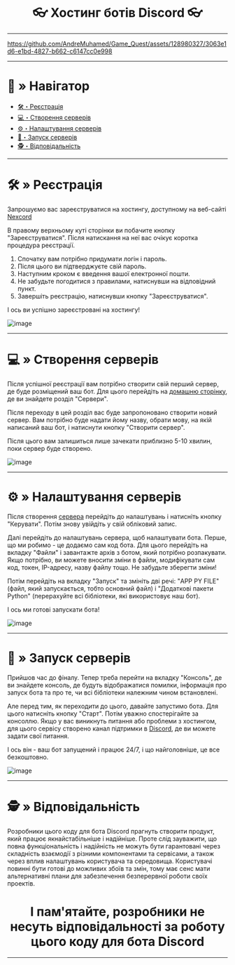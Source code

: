 <h1 align="center">
👓 Хостинг ботів Discord 👓
</h1>

---

https://github.com/AndreMuhamed/Game_Quest/assets/128980327/3063e1d6-e1bd-4827-b662-c6147cc0e998

---

# <a id="navigator"></a>🔮 » Навігатор
- [🛠・Реєстрація](#registration)
- [💻・Створення серверів](#сreation)
- [⚙️・Налаштування серверів](#sіetting)
- [🔧・Запуск серверів](#launching)
- [🕵️・Відповідальність](#responsibility)

---

# <a id="registration"></a>🛠 » Реєстрація
Запрошуємо вас зареєструватися на хостингу, доступному на веб-сайті [Nexcord](https://nexcord.com/index.php)

В правому верхньому куті сторінки ви побачите кнопку "Зареєструватися". Після натискання на неї вас очікує коротка процедура реєстрації.

1. Спочатку вам потрібно придумати логін і пароль.
2. Після цього ви підтверджуєте свій пароль.
3. Наступним кроком є введення вашої електронної пошти.
4. Не забудьте погодитися з правилами, натиснувши на відповідний пункт.
5. Завершіть реєстрацію, натиснувши кнопку "Зареєструватися".

І ось ви успішно зареєстровані на хостингу!

![image](https://github.com/AndreMuhamed/Game_Quest/assets/128980327/63364f1a-9312-445f-ba16-f2b044dcdb00)

---

# <a id="сreation"></a>💻 » Створення серверів
Після успішної реєстрації вам потрібно створити свій перший сервер, де буде розміщений ваш бот. Для цього перейдіть на [домашню сторінку](https://my.nexcord.com/home), де ви знайдете розділ "Сервери".

Після переходу в цей розділ вас буде запропоновано створити новий сервер. Вам потрібно буде надати йому назву, обрати мову, на якій написаний ваш бот, і натиснути кнопку "Створити сервер".

Після цього вам залишиться лише зачекати приблизно 5-10 хвилин, поки сервер буде створено.

![image](https://github.com/AndreMuhamed/Game_Quest/assets/128980327/3285be94-98da-4d1f-ba6f-e3f93d7c158d)

---

# <a id="sіetting"></a>⚙️ » Налаштування серверів
Після створення [сервера](https://my.nexcord.com/servers) перейдіть до налаштувань і натисніть кнопку "Керувати". Потім знову увійдіть у свій обліковий запис.

Далі перейдіть до налаштувань сервера, щоб налаштувати бота. Перше, що ми робимо - це додаємо сам код бота. Для цього перейдіть на вкладку "Файли" і завантажте архів з ботом, який потрібно розпакувати. Якщо потрібно, ви можете вносити зміни в файли, модифікувати сам код, токен, IP-адресу, назву файлу тощо. Не забудьте зберегти зміни!

Потім перейдіть на вкладку "Запуск" та змініть дві речі: "APP PY FILE" (файл, який запускається, тобто основний файл) і "Додаткові пакети Python" (перерахуйте всі бібліотеки, які використовує наш бот).

І ось ми готові запускати бота!

![image](https://github.com/AndreMuhamed/Game_Quest/assets/128980327/584bd886-60e3-406f-b4c2-e5be0acb6e52)

---
# <a id="launching"></a>🔧 » Запуск серверів
Прийшов час до фіналу. Тепер треба перейти на вкладку "Консоль", де ви знайдете консоль, де будуть відображатися помилки, інформація про запуск бота та про те, чи всі бібліотеки належним чином встановлені.

Але перед тим, як переходити до цього, давайте запустимо бота. Для цього натисніть кнопку "Старт". Потім уважно спостерігайте за консоллю. Якщо у вас виникнуть питання або проблеми з хостингом, для цього сервісу створено канал підтримки в [Discord](https://discord.gg/nexcord-com-1068229111924936854), де ви можете задати свої питання.

І ось він - ваш бот запущений і працює 24/7, і що найголовніше, це все безкоштовно.

![image](https://github.com/AndreMuhamed/Game_Quest/assets/128980327/e2c0b930-c478-4926-8f57-4fdb5564f4a8)

---

# <a id="responsibility"></a>🕵️ » Відповідальність
Розробники цього коду для бота Discord прагнуть створити продукт, який працює якнайстабільніше і надійніше. Проте слід зауважити, що повна функціональність і надійність не можуть бути гарантовані через складність взаємодії з різними компонентами та сервісами, а також через вплив налаштувань користувача та середовища. Користувачі повинні бути готові до можливих збоїв та змін, тому має сенс мати альтернативні плани для забезпечення безперервної роботи своїх проектів.

<h1 align="center">
І пам'ятайте, розробники не несуть відповідальності за роботу цього коду для бота Discord
</h1>

---
